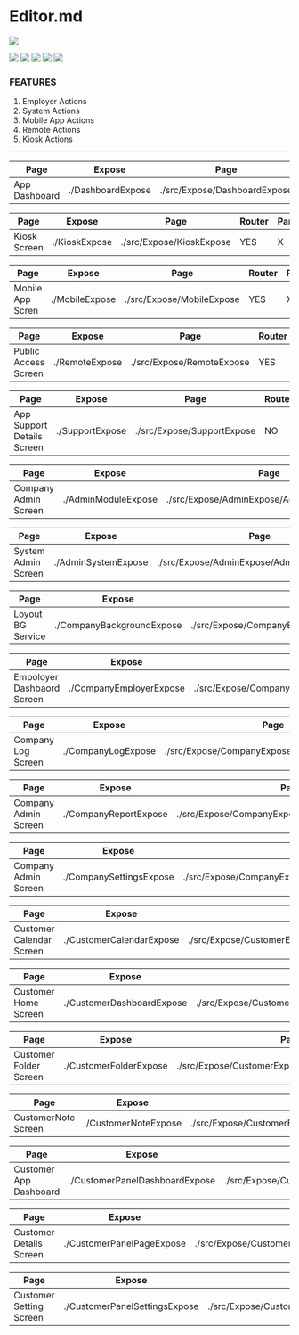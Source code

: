 # Editor.md

![](https://cdn.weiot.cloud//UP64a35f1ca4e40.png)

![](https://img.shields.io/github/stars/Weiot-Cloud/Microfrontend-Module-Kit.svg) ![](https://img.shields.io/github/forks/Weiot-Cloud/Microfrontend-Module-Kit.svg) ![](https://img.shields.io/github/tag/Weiot-Cloud/Microfrontend-Module-Kit.svg) ![](https://img.shields.io/github/release/Weiot-Cloud/Microfrontend-Module-Kit.svg) ![](https://img.shields.io/github/issues/Weiot-Cloud/Microfrontend-Module-Kit.svg)

### FEATURES

1. Employer Actions
2. System Actions
3. Mobile App Actions
4. Remote Actions
5. Kiosk Actions

---

| Page          | Expose            | Page                         | Router | Parameters | Action |
| ------------- | ----------------- | ---------------------------- | ------ | ---------- | ------ |
| App Dashboard | ./DashboardExpose | ./src/Expose/DashboardExpose | YES    | NO         | X      |


| Page         | Expose        | Page                     | Router | Parameters | Action |
| ------------ | ------------- | ------------------------ | ------ | ---------- | ------ |
| Kiosk Screen | ./KioskExpose | ./src/Expose/KioskExpose | YES    | X          | X      |


| Page             | Expose         | Page                      | Router | Parameters | Action |
| ---------------- | -------------- | ------------------------- | ------ | ---------- | ------ |
| Mobile App Scren | ./MobileExpose | ./src/Expose/MobileExpose | YES    | X          | X      |


| Page                 | Expose         | Page                      | Router | Parameters | Action |
| -------------------- | -------------- | ------------------------- | ------ | ---------- | ------ |
| Public Access Screen | ./RemoteExpose | ./src/Expose/RemoteExpose | YES    | X          | X      |


| Page                       | Expose          | Page                       | Router | Parameters | Action |
| -------------------------- | --------------- | -------------------------- | ------ | ---------- | ------ |
| App Support Details Screen | ./SupportExpose | ./src/Expose/SupportExpose | NO     | X          | X      |


| Page                 | Expose              | Page                                       | Router | Parameters | Action |
| -------------------- | ------------------- | ------------------------------------------ | ------ | ---------- | ------ |
| Company Admin Screen | ./AdminModuleExpose | ./src/Expose/AdminExpose/AdminModuleExpose | YES    | X          | X      |


| Page                | Expose              | Page                                       | Router | Parameters | Action |
| ------------------- | ------------------- | ------------------------------------------ | ------ | ---------- | ------ |
| System Admin Screen | ./AdminSystemExpose | ./src/Expose/AdminExpose/AdminSystemExpose | YES    | X          | X      |


| Page              | Expose                    | Page                                               | Router | Parameters | Action |
| ----------------- | ------------------------- | -------------------------------------------------- | ------ | ---------- | ------ |
| Loyout BG Service | ./CompanyBackgroundExpose | ./src/Expose/CompanyExpose/CompanyBackgroundExpose | NO     | NO         | X      |

| Page                       | Expose                  | Page                                             | Router | Parameters | Action |
| -------------------------- | ----------------------- | ------------------------------------------------ | ------ | ---------- | ------ |
| Empoloyer Dashbaord Screen | ./CompanyEmployerExpose | ./src/Expose/CompanyExpose/CompanyEmployerExpose | NO     | X          | X      |

| Page               | Expose             | Page                                        | Router | Parameters | Action |
| ------------------ | ------------------ | ------------------------------------------- | ------ | ---------- | ------ |
| Company Log Screen | ./CompanyLogExpose | ./src/Expose/CompanyExpose/CompanyLogExpose | NO     | NO         | X      |

| Page                 | Expose                | Page                                           | Router | Parameters | Action |
| -------------------- | --------------------- | ---------------------------------------------- | ------ | ---------- | ------ |
| Company Admin Screen | ./CompanyReportExpose | ./src/Expose/CompanyExpose/CompanyReportExpose | NO     | NO         | X      |

| Page                 | Expose                  | Page                                             | Router | Parameters | Action |
| -------------------- | ----------------------- | ------------------------------------------------ | ------ | ---------- | ------ |
| Company Admin Screen | ./CompanySettingsExpose | ./src/Expose/CompanyExpose/CompanySettingsExpose | YES    | NO         | X      |

| Page                     | Expose                   | Page                                               | Router | Parameters | Action |
| ------------------------ | ------------------------ | -------------------------------------------------- | ------ | ---------- | ------ |
| Customer Calendar Screen | ./CustomerCalendarExpose | ./src/Expose/CustomerExpose/CustomerCalendarExpose | NO     | YES        | NO     |

| Page                 | Expose                    | Page                                                | Router | Parameters | Action |
| -------------------- | ------------------------- | --------------------------------------------------- | ------ | ---------- | ------ |
| Customer Home Screen | ./CustomerDashboardExpose | ./src/Expose/CustomerExpose/CustomerDashboardExpose | NO     | NO         | X      |

| Page                   | Expose                 | Page                                             | Router | Parameters | Action |
| ---------------------- | ---------------------- | ------------------------------------------------ | ------ | ---------- | ------ |
| Customer Folder Screen | ./CustomerFolderExpose | ./src/Expose/CustomerExpose/CustomerFolderExpose | YES    | NO         | X      |

| Page                | Expose               | Page                                           | Router | Parameters | Action |
| ------------------- | -------------------- | ---------------------------------------------- | ------ | ---------- | ------ |
| CustomerNote Screen | ./CustomerNoteExpose | ./src/Expose/CustomerExpose/CustomerNoteExpose | YES    | NO         | X      |

| Page                   | Expose                         | Page                                                                         | Router | Parameters | Action |
| ---------------------- | ------------------------------ | ---------------------------------------------------------------------------- | ------ | ---------- | ------ |
| Customer App Dashboard | ./CustomerPanelDashboardExpose | ./src/Expose/CustomerExpose/CustomerPanelExpose/CustomerPanelDashboardExpose | YES    | NO         | X |

| Page                    | Expose                    | Page                                                                    | Router | Parameters | Action |
| ----------------------- | ------------------------- | ----------------------------------------------------------------------- | ------ | ---------- | ------ |
| Customer Details Screen | ./CustomerPanelPageExpose | ./src/Expose/CustomerExpose/CustomerPanelExpose/CustomerPanelPageExpose | YES    | NO         | X      |

| Page                    | Expose                        | Page                                                                        | Router | Parameters | Action |
| ----------------------- | ----------------------------- | --------------------------------------------------------------------------- | ------ | ---------- | ------ |
| Customer Setting Screen | ./CustomerPanelSettingsExpose | ./src/Expose/CustomerExpose/CustomerPanelExpose/CustomerPanelSettingsExpose | YES    | NO         | X      |
